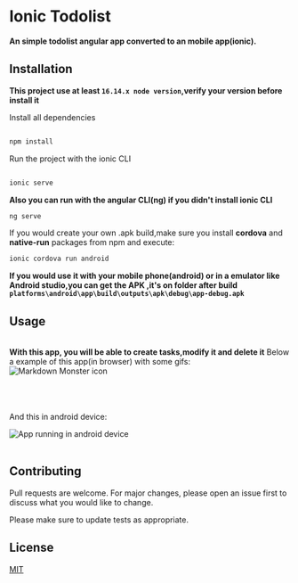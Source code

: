# Ionic Todolist

<b>An simple todolist angular app converted to an mobile app(ionic).</b>

## Installation

<b>This project use at least ```16.14.x node version```,verify your version before install it
</b>

Install all dependencies
```bash

npm install

```
Run the project with the ionic CLI
```bash

ionic serve

```
<b>Also you can run with the angular CLI(ng) if you didn't install ionic CLI</b>

```bash
ng serve
```

If you would create your own .apk build,make sure you install **cordova** and **native-run** packages from npm and execute:

```bash
ionic cordova run android
```
<b>If you would use it with your mobile phone(android) or in a emulator like Android studio,you can get the APK ,it's on folder after build ```platforms\android\app\build\outputs\apk\debug\app-debug.apk``` </b>

## Usage

<br><b>With this app, you will be able to create tasks,modify it and delete it</b>
Below a example of this app(in browser) with some gifs:<br>
<span style="display:block">
<img src="explication.gif"
     alt="Markdown Monster icon"
     style="float: left; margin-right: 10px;" /></span><br><br> <br><br>

<span style="display:block">
And this in android device:

<img src="explication2.gif"
     alt="App running in android device"
     style="float: left; margin-right: 10px;" /></span><br><br>



## Contributing

Pull requests are welcome. For major changes, please open an issue first
to discuss what you would like to change.

Please make sure to update tests as appropriate.

## License

[MIT](LICENSE.md)
